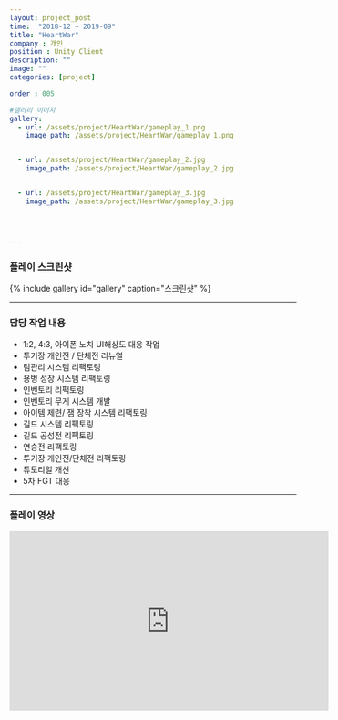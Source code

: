 ```yaml
---
layout: project_post
time:  "2018-12 ~ 2019-09"
title: "HeartWar"
company : 개인
position : Unity Client
description: ""
image: ""
categories: [project]

order : 005

#갤러리 이미지
gallery:
  - url: /assets/project/HeartWar/gameplay_1.png
    image_path: /assets/project/HeartWar/gameplay_1.png


  - url: /assets/project/HeartWar/gameplay_2.jpg
    image_path: /assets/project/HeartWar/gameplay_2.jpg


  - url: /assets/project/HeartWar/gameplay_3.jpg
    image_path: /assets/project/HeartWar/gameplay_3.jpg




---
```


### 플레이 스크린샷
{% include gallery id="gallery" caption="스크린샷" %}


---
### 담당 작업 내용
  - 1:2, 4:3, 아이폰 노치 UI해상도 대응 작업
  - 투기장 개인전 / 단체전 리뉴얼
  - 팀관리 시스템 리팩토링
  - 용병 성장 시스템 리팩토링
  - 인벤토리 리팩토링
  - 인벤토리 무게 시스템 개발
  - 아이템 제련/ 잼 장착 시스템 리팩토링
  - 길드 시스템 리팩토링
  - 길드 공성전 리팩토링
  - 연승전 리팩토링
  - 투기장 개인전/단체전 리팩토링
  - 튜토리얼 개선
  - 5차 FGT 대응


---
### 플레이 영상
<iframe width="560" height="315" src="https://youtu.be/oqBPkni98Ak" frameborder="0" allow="accelerometer; autoplay; encrypted-media; gyroscope; picture-in-picture" allowfullscreen></iframe>
